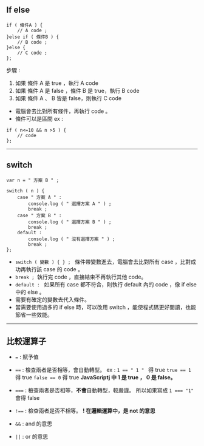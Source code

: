 ## If else

```
if ( 條件A ) {
	// A code ;
}else if ( 條件B ) {
	// B code ;
}else {
	// C code ;
};
```
步驟 : 
1. 如果 條件 A 是 true ，執行 A code 
2. 如果 條件 A 是 false ，條件 B 是 true，執行 B code 
3. 如果 條件 A 、 B 皆是 false，則執行 C code 


* 電腦會去比對所有條件，再執行 code 。
* 條件可以是區間 
ex : 
```
if ( n<=10 && n >5 ) { 
	// code
};
```


***
## switch 
```
var n = " 方案 B " ;

switch ( n ) {
	case " 方案 A " : 
		console.log ( " 選擇方案 A " ) ;
		break ;
	case " 方案 B " : 
		console.log ( " 選擇方案 B " ) ;
		break ;
	default : 
		console.log ( " 沒有選擇方案 " ) ;
		break ;
};
```
* `switch ( 變數 ) { } ; `
條件帶變數進去，電腦會去比對所有 case ，比對成功再執行該 case 的 code 。
* `break ; `執行完 code ，直接結束不再執行其他 code。
* `default : `
如果所有 case 都不符合，則執行 default 內的 code ，像 if else 中的 else 。
* 需要有確定的變數去代入條件。
* 當需要使用過多的 if else 時，可以改用 switch ，能使程式碼更好閱讀，也能節省一些效能。
***
## 比較運算子

*  `=` : 賦予值

* `==` : 檢查兩者是否相等，會自動轉型。
ex : 
`1 == " 1 " `
得 true 
`true == 1`
得 true 
`false == 0`
得 true
**JavaScriptj 中 1 是 true ， 0 是 false。** 

* `===` : 檢查兩者是否相等，**不會**自動轉型，較嚴謹。
所以如果寫成 
`1 === "1" `
會得 false 

* `!==` : 檢查兩者是否不相等。
**! 在邏輯運算中，是 not 的意思**

* `&&` : and 的意思

* `||` : or 的意思